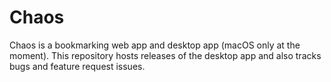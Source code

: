 # Chaos 

Chaos is a bookmarking web app and desktop app (macOS only at the moment). This repository hosts releases of the desktop app and also tracks bugs and feature request issues. 
